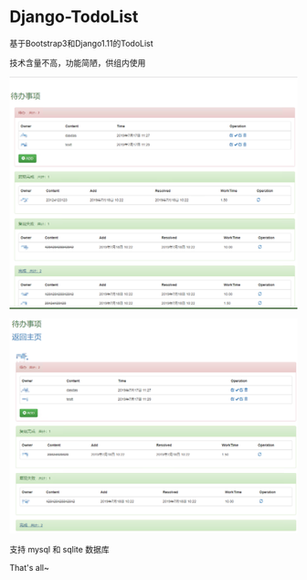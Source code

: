 # Django-TodoList
基于Bootstrap3和Django1.11的TodoList

技术含量不高，功能简陋，供组内使用



![主页展示](/pic/sp-20190718-102232.png)







![所有者详情页](pic/sp-20190718-102345.png)



支持 mysql 和 sqlite 数据库



That's all~